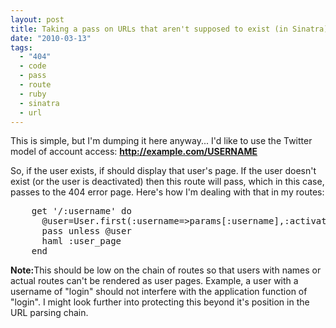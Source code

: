 ```yaml
---
layout: post
title: Taking a pass on URLs that aren't supposed to exist (in Sinatra)
date: "2010-03-13"
tags:
  - "404"
  - code
  - pass
  - route
  - ruby
  - sinatra
  - url
---
```


This is simple, but I'm dumping it here anyway... I'd like to use the Twitter model of account access: <strong>http://example.com/USERNAME</strong>

So, if the user exists, if should display that user's page. If the user doesn't exist (or the user is deactivated) then this route will pass, which in this case, passes to the 404 error page. Here's how I'm dealing with that in my routes:

<pre lang="ruby" line="1">
    get '/:username' do
      @user=User.first(:username=>params[:username],:activated=>true)
      pass unless @user
      haml :user_page
    end
</pre>

<strong>Note:</strong>This should be low on the chain of routes so that users with names or actual routes can't be rendered as user pages. Example, a user with a username of "login" should not interfere with the application function of "login". I might look further into protecting this beyond it's position in the URL parsing chain.
